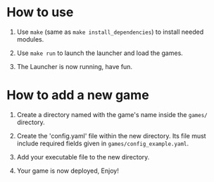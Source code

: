 # How to use #
1. Use ```make``` (same as ```make install_dependencies```) to install needed modules.

2. Use ```make run``` to launch the launcher and load the games.

3. The Launcher is now running, have fun.

# How to add a new game #

1. Create a directory named with the game's name inside the ```games/``` directory.

2. Create the 'config.yaml' file within the new directory. Its file must include required fields given in ```games/config_example.yaml```.

3. Add your executable file to the new directory.

4. Your game is now deployed, Enjoy!